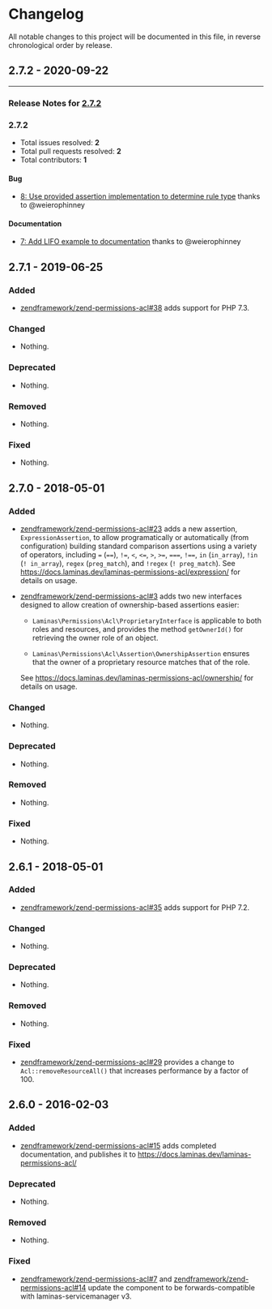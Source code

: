 # Changelog

All notable changes to this project will be documented in this file, in reverse chronological order by release.

## 2.7.2 - 2020-09-22


-----

### Release Notes for [2.7.2](https://github.com/laminas/laminas-permissions-acl/milestone/1)



### 2.7.2

- Total issues resolved: **2**
- Total pull requests resolved: **2**
- Total contributors: **1**

#### Bug

 - [8: Use provided assertion implementation to determine rule type](https://github.com/laminas/laminas-permissions-acl/pull/8) thanks to @weierophinney

#### Documentation

 - [7: Add LIFO example to documentation](https://github.com/laminas/laminas-permissions-acl/pull/7) thanks to @weierophinney

## 2.7.1 - 2019-06-25

### Added

- [zendframework/zend-permissions-acl#38](https://github.com/zendframework/zend-permissions-acl/pull/38) adds support for PHP 7.3.

### Changed

- Nothing.

### Deprecated

- Nothing.

### Removed

- Nothing.

### Fixed

- Nothing.

## 2.7.0 - 2018-05-01

### Added

- [zendframework/zend-permissions-acl#23](https://github.com/zendframework/zend-permissions-acl/pull/23) adds a new assertion, `ExpressionAssertion`, to allow programatically or
  automatically (from configuration) building standard comparison assertions
  using a variety of operators, including `=` (`==`), `!=`, `<`, `<=`, `>`,
  `>=`, `===`, `!==`, `in` (`in_array`), `!in` (`! in_array`), `regex`
  (`preg_match`), and `!regex` (`! preg_match`). See https://docs.laminas.dev/laminas-permissions-acl/expression/
  for details on usage.

- [zendframework/zend-permissions-acl#3](https://github.com/zendframework/zend-permissions-acl/pull/3) adds two new interfaces designed to allow creation of ownership-based assertions
  easier:

  - `Laminas\Permissions\Acl\ProprietaryInterface` is applicable to both roles and
    resources, and provides the method `getOwnerId()` for retrieving the owner
    role of an object.

  - `Laminas\Permissions\Acl\Assertion\OwnershipAssertion` ensures that the owner
    of a proprietary resource matches that of the role.

  See https://docs.laminas.dev/laminas-permissions-acl/ownership/ for details
  on usage.

### Changed

- Nothing.

### Deprecated

- Nothing.

### Removed

- Nothing.

### Fixed

- Nothing.

## 2.6.1 - 2018-05-01

### Added

- [zendframework/zend-permissions-acl#35](https://github.com/zendframework/zend-permissions-acl/pull/35) adds support for PHP 7.2.

### Changed

- Nothing.

### Deprecated

- Nothing.

### Removed

- Nothing.

### Fixed

- [zendframework/zend-permissions-acl#29](https://github.com/zendframework/zend-permissions-acl/pull/29) provides a change to `Acl::removeResourceAll()` that increases performance by a factor of 100.

## 2.6.0 - 2016-02-03

### Added

- [zendframework/zend-permissions-acl#15](https://github.com/zendframework/zend-permissions-acl/pull/15) adds
  completed documentation, and publishes it to
  https://docs.laminas.dev/laminas-permissions-acl/

### Deprecated

- Nothing.

### Removed

- Nothing.

### Fixed

- [zendframework/zend-permissions-acl#7](https://github.com/zendframework/zend-permissions-acl/pull/7) and
  [zendframework/zend-permissions-acl#14](https://github.com/zendframework/zend-permissions-acl/pull/14) update the
  component to be forwards-compatible with laminas-servicemanager v3.

